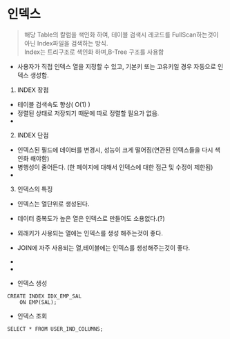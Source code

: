 # 인덱스

> 해당 Table의 칼럼을 색인화 하여, 테이블 검색시 레코드를 FullScan하는것이 아닌 Index파일을 검색하는 방식.  
> Index는 트리구조로 색인화 하며,B-Tree 구조를 사용함  

- 사용자가 직접 인덱스 열을 지정할 수 있고, 기본키 또는 고유키일 경우 자동으로 인덱스 생성함.


1.  INDEX 장점
- 테이블 검색속도 향상( O(1) )
- 정렬된 상태로 저장되기 때문에 따로 정렬할 필요가 없음.
- 

2.  INDEX 단점
- 인덱스된 필드에 데이터를 변경시, 성능이 크게 떨어짐(연관된 인덱스들을 다시 색인화 해야함)
- 병행성이 줄어든다. (한 페이지에 대해서 인덱스에 대한 접근 및 수정이 제한됨)
- 


3. 인덱스의 특징
- 인덱스는 열단위로 생성된다.
- 데이터 중복도가 높은 열은 인덱스로 만들어도 소용없다.(?)
- 외래키가 사용되는 열에는 인덱스를 생성 해주는것이 좋다.
- JOIN에 자주 사용되는 열,테이블에는 인덱스를 생성해주는것이 좋다.
- 
- 


- 인덱스 생성
```
CREATE INDEX IDX_EMP_SAL
    ON EMP(SAL);
```

- 인덱스 조회
```
SELECT * FROM USER_IND_COLUMNS;
```
